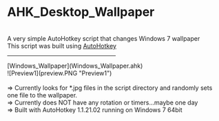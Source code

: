 AHK_Desktop_Wallpaper
=======
<br>A very simple AutoHotkey script that changes Windows 7 wallpaper<br>
This script was built using [AutoHotkey](http://ahkscript.org/)

<hr width=50%>
[Windows_Wallpaper](Windows_Wallpaper.ahk)<br>
![Preview1](preview.PNG "Preview1")<br>
<br>=> Currently looks for *.jpg files in the script directory and randomly sets one file to the wallpaper.
<br>=> Currently does NOT have any rotation or timers...maybe one day
<br>=> Built with AutoHotkey 1.1.21.02 running on Windows 7 64bit<br>
